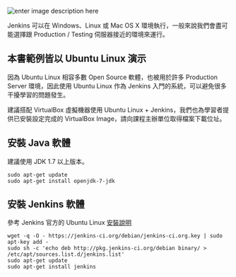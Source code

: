 ![enter image description here](https://lh3.googleusercontent.com/-vZ7C1C_7fUE/VUCZVwU6rpI/AAAAAAAAP9Q/zSCXlYLE5eQ/s0/jenkins-stickers.png)

Jenkins 可以在 Windows、Linux 或 Mac OS X 環境執行，一般來說我們會盡可能選擇跟 Production / Testing 伺服器接近的環境來運行。

本書範例皆以 Ubuntu Linux 演示
-------------------------------

因為 Ubuntu Linux 相容多數 Open Source 軟體，也被用於許多 Production Server 環境，因此使用 Ubuntu Linux 作為 Jenkins 入門的系統，可以避免很多干擾學習的問題發生。 

建議搭配 VirtualBox 虛擬機器使用 Ubuntu Linux + Jenkins，我們也為學習者提供已安裝設定完成的 VirtualBox Image，請向課程主辦單位取得檔案下載位址。

安裝 Java 軟體
---------------

建議使用 JDK 1.7 以上版本。

```
sudo apt-get update
sudo apt-get install openjdk-7-jdk
```

安裝 Jenkins 軟體
-----------------

參考 Jenkins 官方的 Ubuntu Linux [安裝說明](https://wiki.jenkins-ci.org/display/JENKINS/Installing+Jenkins+on+Ubuntu)

```
wget -q -O - https://jenkins-ci.org/debian/jenkins-ci.org.key | sudo apt-key add -
sudo sh -c 'echo deb http://pkg.jenkins-ci.org/debian binary/ > /etc/apt/sources.list.d/jenkins.list'
sudo apt-get update
sudo apt-get install jenkins
```

